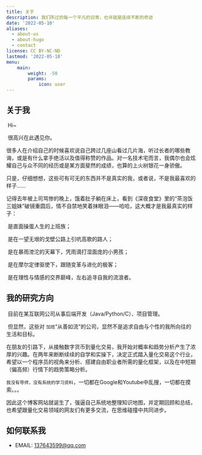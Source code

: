 ```yaml
---
title: 关于
description: 我们所过的每一个平凡的日常，也许就是连续不断的奇迹
date: '2022-05-10'
aliases:
  - about-us
  - about-hugo
  - contact
license: CC BY-NC-ND
lastmod: '2022-05-10'
menu:
    main: 
        weight: -50
        params:
            icon: user
---
```


## 关于我

​	Hi~

​	很高兴在此遇见你。

​	很多人在介绍自己的时候喜欢说自己跨过几座山看过几片海，听过长者的哪些教诲，或是有什么拿手绝活以及值得称赞的作品。对一名技术宅而言，我偶尔也会炫耀自己与众不同的经历或是某方面斐然的成绩，也算的上火树银花一身骄傲。

​	只是，仔细想想，这些可有可无的东西并不是真实的我，或者说，不是我最喜欢的样子……

​	记得去年被上司骂惨的晚上，饿着肚子躺在床上，看到《深夜食堂》里的“茶泡饭三姐妹”破镜重圆后，情不自禁地笑着抹眼泪——哈哈，这大概才是我最真实的样子：

​	是直面操蛋人生的上班族；

​	是在一望无垠的戈壁公路上引吭高歌的路人；

​	是在暴雨滂沱的天幕下，凭雨滴打湿面庞的小男孩；

​	是在摩尔定律驱使下，跟随变革与进化的极客；

​	是在理性与情感的交界巅峰，左右追寻自我的流浪者。

## 我的研究方向

​	目前在某互联网公司从事后端开发（Java/Python/C）、项目管理。

​	但显然，这些对 `加班`“从善如流”的公司，显然不是追求自由与个性的我所向往的生活和目标。

​	在朋友的引路下，从接触数字货币到量化交易，我开始对概率和趋势分析产生了浓厚的兴趣。在两年来断断续续的自学和实操下，决定正式踏入量化交易这个行业，希望以一个程序员的视角来分析、搭建自由职业者所需的量化框架，以及在中短期（偏高频）行情下的趋势策略分析。

​	`我没有导师，没有系统的学习资料`，一切都在Google和Youtube中乱搜，一切都在摸索。。。

​	因此这个博客网站就诞生了，强逼自己系统地整理知识地图，并定期回顾和总结，也希望跟量化交易领域的网友们有更多交流，在思维碰撞中共同进步。

## 如何联系我

* EMAIL: 137643599@qq.com
